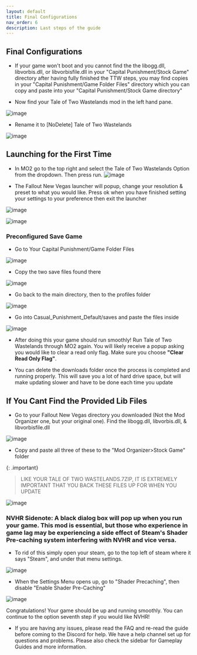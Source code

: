 ```yaml
---
layout: default
title: Final Configurations
nav_order: 6
description: Last steps of the guide
---
```


## **Final Configurations**
- If your game won't boot and you cannot find the the libogg.dll, libvorbis.dll, or libvorbisfile.dll in your "Capital Punishment/Stock Game" directory after having fully finished the TTW steps, you may find copies in your "Capital Punishment/Game Folder Files" directory which you can copy and paste into your "Capital Punishment/Stock Game directory"

- Now find your Tale of Two Wastelands mod in the left hand pane.

![image](https://user-images.githubusercontent.com/112358568/190857255-ce4335e6-9c86-4072-a166-a5d24ba904be.png)

- Rename it to [NoDelete] Tale of Two Wastelands

![image](https://user-images.githubusercontent.com/112358568/190857287-613d5f0a-6c11-4d84-b4b5-67f3949d947e.png)

## **Launching for the First Time**
- In MO2 go to the top right and select the Tale of Two Wastelands Option from the dropdown. Then press run.
![image](https://user-images.githubusercontent.com/112358568/221331509-65fcd2f4-bc18-4d56-a3d7-0e696d563f62.png)

- The Fallout New Vegas launcher will popup, change your resolution & preset to what you would like. Press ok when you have finished setting your settings to your preference then exit the launcher

![image](https://user-images.githubusercontent.com/112358568/221331595-32557acf-5692-4db0-ab84-300da8969b09.png)

![image](https://user-images.githubusercontent.com/112358568/221331573-d864ddd5-38d0-427c-adba-29d829e8e613.png)


### **Preconfigured Save Game**

- Go to Your Capital Punishment/Game Folder Files

![image](https://user-images.githubusercontent.com/112358568/198390925-ba61fb8d-fae3-4299-a516-ef79d2a71546.png)

- Copy the two save files found there

![image](https://user-images.githubusercontent.com/112358568/198390859-b44e4034-9dfb-4b69-8884-2fb731344d28.png)

- Go back to the main directory, then to the profiles folder

![image](https://user-images.githubusercontent.com/112358568/198391045-a701b94e-1eb8-482f-b6b9-8a88c107da59.png)

- Go into Casual_Punishment_Default/saves and paste the files inside

![image](https://user-images.githubusercontent.com/112358568/198391168-fb244524-2a84-488b-8bfc-48d1ae51cb5d.png)

- After doing this your game should run smoothly! Run Tale of Two Wastelands through MO2 again. You will likely receive a popup asking you would like to clear a read only flag. Make sure you choose **"Clear Read Only Flag"**.

- You can delete the downloads folder once the process is completed and running properly. This will save you a lot of hard drive space, but will make updating slower and have to be done each time you update

## **If You Cant Find the Provided Lib Files**

- Go to your Fallout New Vegas directory you downloaded (Not the Mod Organizer one, but your original one). Find the libogg.dll, libvorbis.dll, & libvorbisfile.dll

![image](https://user-images.githubusercontent.com/112358568/189825277-32a58a19-0c5a-402f-a56b-c9c912b97fc9.png)

- Copy and paste all three of these to the "Mod Organizer>Stock Game" folder

{: .important}
> LIKE YOUR TALE OF TWO WASTELANDS.7ZIP, IT IS EXTREMELY IMPORTANT THAT YOU BACK THESE FILES UP FOR WHEN YOU UPDATE

![image](https://user-images.githubusercontent.com/112358568/189825312-65d86650-12e6-409f-ad1f-698b7eaeb080.png)

### **NVHR Sidenote:** A black dialog box will pop up when you run your game. This mod is essential, but those who experience in game lag may be experiencing a side effect of Steam's Shader Pre-caching system interfering with NVHR and vice versa. 

- To rid of this simply open your steam, go to the top left of steam where it says "Steam", and under that menu settings.

![image](https://user-images.githubusercontent.com/112358568/222941986-5d136c09-69fd-471b-98b7-9482bf234176.png)

- When the Settings Menu opens up, go to "Shader Precaching", then disable "Enable Shader Pre-Caching"

![image](https://user-images.githubusercontent.com/112358568/222942002-455255c1-7146-4e1c-b3e3-a7b5f44aac6f.png)


Congratulations! Your game should be up and running smoothly. You can continue to the option seventh step if you would like NVHR! 

- If you are having any issues, please read the FAQ and re-read the guide before coming to the Discord for help. We have a help channel set up for questions and problems. Please also check the sidebar for Gameplay Guides and more information.
